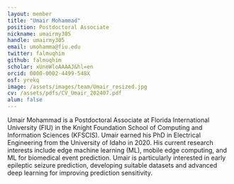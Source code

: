 ```yaml
---
layout: member
title: "Umair Mohammad"
position: Postdoctoral Associate
nickname: umairmy305
handle: umairmy305
email: umohamma@fiu.edu
twitter: falmuqhim
github: falmuqhim
scholar: xUneWloAAAAJ&hl=en
orcid: 0000-0002-4499-548X
osf: yrekq
image: /assets/images/team/Umair_resized.jpg
cv: /assets/pdfs/CV_Umair_202407.pdf
alum: false
---
```


Umair Mohammad is a Postdoctoral Associate at Florida International University (FIU) in the Knight Foundation School of Computing and Information Sciences (KFSCIS). Umair earned his PhD in Electrical Engineering from the University of Idaho in 2020. His current research interests include edge machine learning (ML), mobile edge computing, and ML for biomedical event prediction. Umair is particularly interested in early epileptic seizure prediction, developing suitable datasets and advanced deep learning for improving prediction sensitivity.
